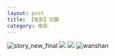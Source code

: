 ```yaml
---
layout: post
title: 【电影】切腹
category: 电影
---
```

![story_new_final](http://r8s97vm6g.hd-bkt.clouddn.com/img/story_new_final_0322.png)
![](http://r8s97vm6g.hd-bkt.clouddn.com/img/abdomen-220406-1.png)
![](http://r8s97vm6g.hd-bkt.clouddn.com/img/abdomen-220406-2.png)
![wanshan](http://r8s97vm6g.hd-bkt.clouddn.com/img/wanshan.png)